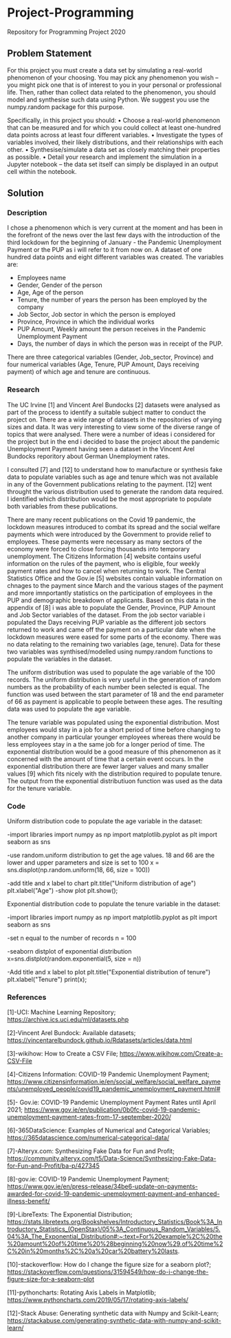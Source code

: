 # Project-Programming
Repository for Programming Project 2020

## Problem Statement
For this project you must create a data set by simulating a real-world phenomenon of your choosing. You may pick any phenomenon you wish – you might pick one that is
of interest to you in your personal or professional life. Then, rather than collect data related to the phenomenon, you should model and synthesise such data using Python.
We suggest you use the numpy.random package for this purpose.

Specifically, in this project you should:
• Choose a real-world phenomenon that can be measured and for which you could collect at least one-hundred data points across at least four different variables.
• Investigate the types of variables involved, their likely distributions, and their relationships with each other.
• Synthesise/simulate a data set as closely matching their properties as possible.
• Detail your research and implement the simulation in a Jupyter notebook – the data set itself can simply be displayed in an output cell within the notebook.

## Solution

### Description
I chose a phenomenon which is very current at the moment and has been in the forefront of the news over the last few days with the introduction of the third lockdown for the beginning of January - the Pandemic Unemployment Payment or the PUP as i will refer to it from now on. A dataset of one hundred data points and eight different variables was created. The variables are:
- Employees name
- Gender, Gender of the person
- Age, Age of the person
- Tenure, the number of years the person has been employed by the company
- Job Sector, Job sector in which the person is employed
- Province, Province in which the individual works
- PUP Amount, Weekly amount the person receives in the Pandemic Unemployment Payment
- Days, the number of days in which the person was in receipt of the PUP.

There are three categorical variables (Gender, Job_sector, Province) and four numerical variables (Age, Tenure, PUP Amount, Days receiving payment) of which age and tenure are continuous.

### Research

The UC Irvine [1] and Vincent Arel Bundocks [2] datasets were analysed as part of the process to identify a suitable subject matter to conduct the project on. There are a wide range of datasets in the repositories of varying sizes and data. It was very interesting to view some of the diverse range of topics that were analysed. There were a number of ideas i considered for the project but in the end i decided to base the project about the pandemic Unemployment Payment having seen a dataset in the Vincent Arel Bundocks reporitory about German Unemployment rates.

I consulted [7] and [12] to understand how to manufacture or synthesis fake data to populate variables such as age and tenure which was not available in any of the Government publications relating to the payment. [12] went throught the various distribution used to generate the random data required. I identified which distribution would be the most appropriate to populate both variables from these publications.

There are many recent publications on the Covid 19 pandemic, the lockdown measures introduced to combat its spread and the social welfare payments which were introduced by the Government to provide relief to employees. These payments were necessary as many sectors of the economy were forced to close forcing thousands into temporary unemployment. The Citizens Information [4] website contains useful information on the rules of the payment, who is eligible, four weekly payment rates and how to cancel when returning to work. The Central Statistics Office and the Gov.ie [5] websites contain valuable information on chnages to the payment since March and the various stages of the payment and more imnportantly statistics on the participation of employees in the PUP and demographic breakdown of applicants. Based on this data in the appendix of [8] i was able to populate the Gender, Province, PUP Amount and Job Sector variables of the dataset. From the job sector variable i populated the Days receiving PUP variable as the different job sectors returned to work and came off the payment on a particular date when the lockdown measures were eased for some parts of the economy. There was no data relating to the remaining two variables (age, tenure). Data for these two variables was synthised/modelled using numpy.random functions to populate the variables in the dataset.

The uniform distribution was used to populate the age variable of the 100 records. The uniform distribution is very useful in the generation of random numbers as the probability of each number been selected is equal. The function was used between the start parameter of 18 and the end parameter of 66 as payment is applicable to people between these ages. The resulting data was used to populate the age variable. 

The tenure variable was populated using the exponential distribution. Most employees would stay in a job for a short period of time before changing to another company in particular younger employees whereas there would be less employees stay in a the same job for a longer period of time. The exponential distribution would be a good measure of this phenomenon as it concerned with the amount of time that a certain event occurs. In the exponential distribution there are fewer larger values and many smaller values [9] which fits nicely with the distribution required to populate tenure. The output from the exponential distributiuon function was used as the data for the tenure variable.

### Code

Uniform distribution code to populate the age variable in the dataset:

-import libraries
import numpy as np
import matplotlib.pyplot as plt
import seaborn as sns

-use random.uniform distribution to get the age values. 18 and 66 are the lower and upper parameters and size is set to 100 
x = sns.displot(np.random.uniform(18, 66, size = 100))

-add title and x label to chart
plt.title("Uniform distribution of age")
plt.xlabel("Age")
-show plot
plt.show();

Exponential distribution code to populate the tenure variable in the dataset:

-import libraries
import numpy as np
import matplotlib.pyplot as plt
import seaborn as sns

-set n equal to the number of records
n = 100

-seaborn distplot of exponential distribution
x=sns.distplot(random.exponential(5, size = n))

-Add title and x label to plot
plt.title("Exponential distribution of tenure")
plt.xlabel("Tenure")
print(x);


### References
[1]-UCI: Machine Learning Repository; https://archive.ics.uci.edu/ml/datasets.php

[2]-Vincent Arel Bundock: Available datasets; https://vincentarelbundock.github.io/Rdatasets/articles/data.html

[3]-wikihow: How to Create a CSV File; https://www.wikihow.com/Create-a-CSV-File

[4]-Citizens Information: COVID-19 Pandemic Unemployment Payment; https://www.citizensinformation.ie/en/social_welfare/social_welfare_payments/unemployed_people/covid19_pandemic_unemployment_payment.html#

[5]- Gov.ie: COVID-19 Pandemic Unemployment Payment Rates until April 2021; https://www.gov.ie/en/publication/0b0fc-covid-19-pandemic-unemployment-payment-rates-from-17-september-2020/

[6]-365DataScience: Examples of Numerical and Categorical Variables; https://365datascience.com/numerical-categorical-data/

[7]-Alteryx.com: Synthesizing Fake Data for Fun and Profit; https://community.alteryx.com/t5/Data-Science/Synthesizing-Fake-Data-for-Fun-and-Profit/ba-p/427345

[8]-gov.ie: COVID-19 Pandemic Unemployment Payment; https://www.gov.ie/en/press-release/34be6-update-on-payments-awarded-for-covid-19-pandemic-unemployment-payment-and-enhanced-illness-benefit/

[9]-LibreTexts: The Exponential Distribution; https://stats.libretexts.org/Bookshelves/Introductory_Statistics/Book%3A_Introductory_Statistics_(OpenStax)/05%3A_Continuous_Random_Variables/5.04%3A_The_Exponential_Distribution#:~:text=For%20example%2C%20the%20amount%20of%20time%20%28beginning%20now%29,of%20time%2C%20in%20months%2C%20a%20car%20battery%20lasts.

[10]-stackoverflow: How do I change the figure size for a seaborn plot?; https://stackoverflow.com/questions/31594549/how-do-i-change-the-figure-size-for-a-seaborn-plot

[11]-pythoncharts: Rotating Axis Labels in Matplotlib; https://www.pythoncharts.com/2019/05/17/rotating-axis-labels/

[12]-Stack Abuse: Generating synthetic data with Numpy and Scikit-Learn; https://stackabuse.com/generating-synthetic-data-with-numpy-and-scikit-learn/
